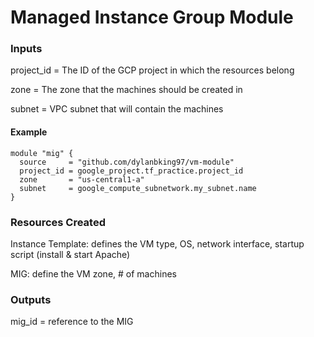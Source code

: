 # Managed Instance Group Module

### Inputs

project_id = The ID of the GCP project in which the resources belong

zone = The zone that the machines should be created in

subnet = VPC subnet that will contain the machines


#### Example

```
module "mig" {
  source     = "github.com/dylanbking97/vm-module"
  project_id = google_project.tf_practice.project_id
  zone       = "us-central1-a"
  subnet     = google_compute_subnetwork.my_subnet.name
}
```


### Resources Created

Instance Template: defines the VM type, OS, network interface, startup script (install & start Apache)

MIG: define the VM zone, # of machines

### Outputs

mig_id = reference to the MIG

